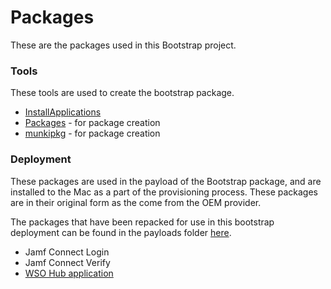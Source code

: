 # Packages

These are the packages used in this Bootstrap project.


### Tools

These tools are used to create the bootstrap package.

- [InstallApplications](https://github.com/erikng/installapplications#depnotify)
- [Packages](http://s.sudre.free.fr/Software/Packages/about.html) - for package creation
- [munkipkg](https://github.com/munki/munki-pkg) - for package creation


### Deployment

These packages are used in the payload of the Bootstrap package, and are installed to the Mac as a part of the provisioning process. These packages are in their original form as the come from the OEM provider.

The packages that have been repacked for use in this bootstrap deployment can be found in the payloads folder [here](https://github.com/captam3rica/bootstrap/tree/master/payload).

- Jamf Connect Login
- Jamf Connect Verify
- [WSO Hub application](awagent.com)

